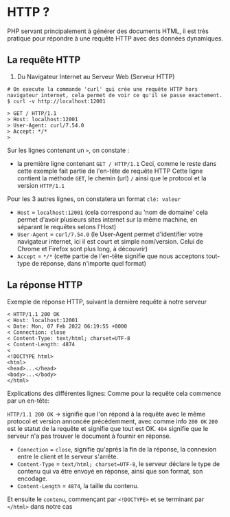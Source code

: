 # HTTP ?

PHP servant principalement à générer des documents HTML, il est très pratique pour répondre à une requête HTTP avec des données dynamiques.


## La requête HTTP

1. Du Navigateur Internet au Serveur Web (Serveur HTTP)

```
# On execute la commande 'curl' qui crée une requête HTTP hors navigateur internet, cela permet de voir ce qu'il se passe exactement.
$ curl -v http://localhost:12001

> GET / HTTP/1.1
> Host: localhost:12001
> User-Agent: curl/7.54.0
> Accept: */*
>
```

Sur les lignes contenant un `>`, on constate :
- la première ligne contenant `GET / HTTP/1.1`
Ceci, comme le reste dans cette exemple fait partie de l'en-tête de requête HTTP
Cette ligne contient la méthode `GET`, le chemin (url) `/` ainsi que le protocol et la version `HTTP/1.1`

Pour les 3 autres lignes, on constatera un format `clé: valeur`
- `Host` = `localhost:12001` (cela correspond au 'nom de domaine' cela permet d'avoir plusieurs sites internet sur la même machine, en séparant le requêtes selons l'Host)
- `User-Agent` = `curl/7.54.0` (le User-Agent permet d'identifier votre navigateur internet, ici il est court et simple nom/version. Celui de Chrome et Firefox sont plus long, à découvrir)
- `Accept` = `*/*` (cette partie de l'en-tête signifie que nous acceptons tout-type de réponse, dans n'importe quel format)

## La réponse HTTP

Exemple de réponse HTTP, suivant la dernière requête à notre serveur

```
< HTTP/1.1 200 OK
< Host: localhost:12001
< Date: Mon, 07 Feb 2022 06:19:55 +0000
< Connection: close
< Content-Type: text/html; charset=UTF-8
< Content-Length: 4874
<
<!DOCTYPE html>
<html>
<head>...</head>
<body>...</body>
</html>
```

Explications des différentes lignes:
Comme pour la requête cela commence par un en-tête:

`HTTP/1.1 200 OK` -> signifie que l'on répond à la requête avec le même protocol et version annoncée précédemment, avec comme info `200 OK`
`200` est le statut de la requête et signifie que tout est OK.
`404` signifie que le serveur n'a pas trouver le document à fournir en réponse.
- `Connection` = `close`, signifie qu'aprés la fin de la réponse, la connexion entre le client et le serveur s'arrête.
- `Content-Type` = `text/html; charset=UTF-8`, le serveur déclare le type de contenu qui va être envoyé en réponse, ainsi que son format, son encodage.
- `Content-Length` = `4874`, la taille du contenu.

Et ensuite le `contenu`, commençant par `<!DOCTYPE>` et se terminant par `</html>` dans notre cas

